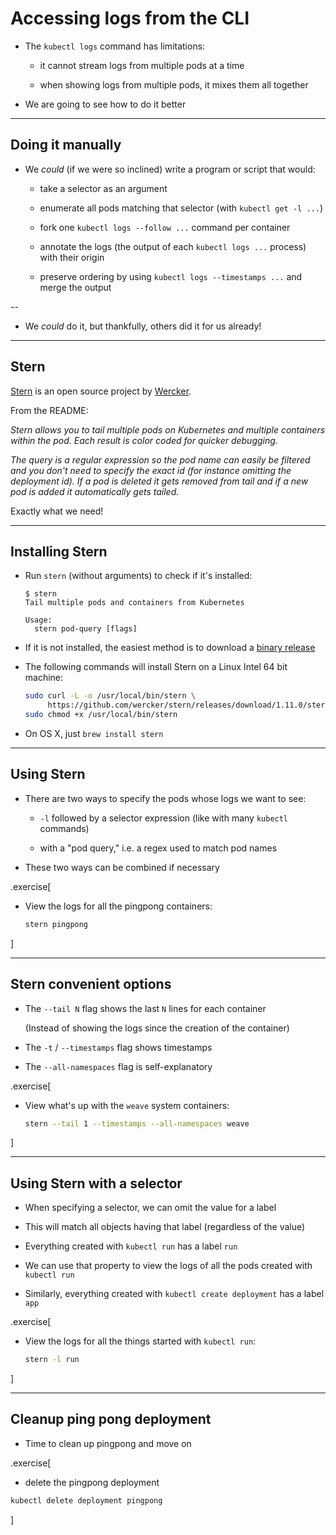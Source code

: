 # Accessing logs from the CLI

- The `kubectl logs` command has limitations:

  - it cannot stream logs from multiple pods at a time

  - when showing logs from multiple pods, it mixes them all together

- We are going to see how to do it better

---

## Doing it manually

- We *could* (if we were so inclined) write a program or script that would:

  - take a selector as an argument

  - enumerate all pods matching that selector (with `kubectl get -l ...`)

  - fork one `kubectl logs --follow ...` command per container

  - annotate the logs (the output of each `kubectl logs ...` process) with their origin

  - preserve ordering by using `kubectl logs --timestamps ...` and merge the output

--

- We *could* do it, but thankfully, others did it for us already!

---

## Stern

[Stern](https://github.com/wercker/stern) is an open source project
by [Wercker](http://www.wercker.com/).

From the README:

*Stern allows you to tail multiple pods on Kubernetes and multiple containers within the pod. Each result is color coded for quicker debugging.*

*The query is a regular expression so the pod name can easily be filtered and you don't need to specify the exact id (for instance omitting the deployment id). If a pod is deleted it gets removed from tail and if a new pod is added it automatically gets tailed.*

Exactly what we need!

---

## Installing Stern

- Run `stern` (without arguments) to check if it's installed:

  ```
  $ stern
  Tail multiple pods and containers from Kubernetes

  Usage:
    stern pod-query [flags]
  ```

- If it is not installed, the easiest method is to download a [binary release](https://github.com/wercker/stern/releases)

- The following commands will install Stern on a Linux Intel 64 bit machine:
  ```bash
  sudo curl -L -o /usr/local/bin/stern \
       https://github.com/wercker/stern/releases/download/1.11.0/stern_linux_amd64
  sudo chmod +x /usr/local/bin/stern
  ```

- On OS X, just `brew install stern`

<!-- ##VERSION## -->

---

## Using Stern

- There are two ways to specify the pods whose logs we want to see:

  - `-l` followed by a selector expression (like with many `kubectl` commands)

  - with a "pod query," i.e. a regex used to match pod names

- These two ways can be combined if necessary

.exercise[

- View the logs for all the pingpong containers:
  ```bash
  stern pingpong
  ```

<!--
```wait seq=```
```key ^C```
-->

]

---

## Stern convenient options

- The `--tail N` flag shows the last `N` lines for each container

  (Instead of showing the logs since the creation of the container)

- The `-t` / `--timestamps` flag shows timestamps

- The `--all-namespaces` flag is self-explanatory

.exercise[

- View what's up with the `weave` system containers:
  ```bash
  stern --tail 1 --timestamps --all-namespaces weave
  ```

<!--
```wait weave-npc```
```key ^C```
-->

]

---

## Using Stern with a selector

- When specifying a selector, we can omit the value for a label

- This will match all objects having that label (regardless of the value)

- Everything created with `kubectl run` has a label `run`

- We can use that property to view the logs of all the pods created with `kubectl run`

- Similarly, everything created with `kubectl create deployment` has a label `app`

.exercise[

- View the logs for all the things started with `kubectl run`:
  ```bash
  stern -l run
  ```

<!--
```wait seq=```
```key ^C```
-->

]

---

## Cleanup ping pong deployment

- Time to clean up pingpong and move on

.exercise[

  - delete the pingpong deployment
  ```bash
  kubectl delete deployment pingpong
  ```
]
